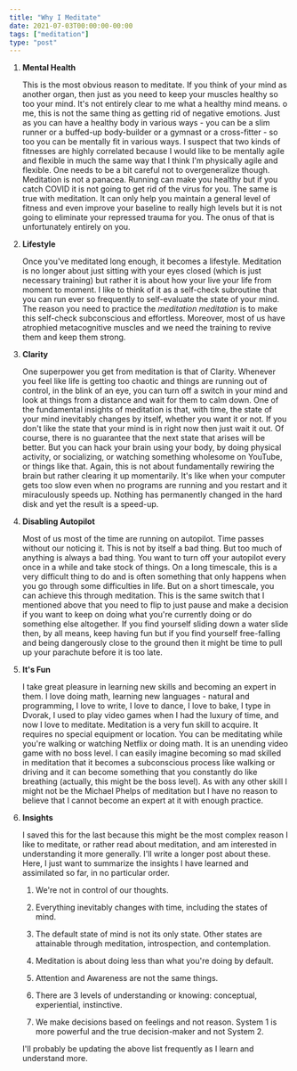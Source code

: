 ```yaml
---
title: "Why I Meditate"
date: 2021-07-03T00:00:00-00:00
tags: ["meditation"]
type: "post"
---
```


1. **Mental Health**

   This is the most obvious reason to meditate. If you think of your mind as another organ, then just as you need to keep your muscles healthy so too your mind. It's not entirely clear to me what a healthy mind means. o me, this is not the same thing as getting rid of negative emotions. Just as you can have a healthy body in various ways - you can be a slim runner or a buffed-up body-builder or a gymnast or a cross-fitter - so too you can be mentally fit in various ways. I suspect that two kinds of fitnesses are highly correlated because I would like to be mentally agile and flexible in much the same way that I think I'm physically agile and flexible. One needs to be a bit careful not to overgeneralize though. Meditation is not a panacea. Running can make you healthy but if you catch COVID it is not going to get rid of the virus for you. The same is true with meditation. It can only help you maintain a general level of fitness and even improve your baseline to really high levels but it is not going to eliminate your repressed trauma for you. The onus of that is unfortunately entirely on you.

1. **Lifestyle**

   Once you've meditated long enough, it becomes a lifestyle. Meditation is no longer about just sitting with your eyes closed (which is just necessary training) but rather it is about how your live your life from moment to moment. I like to think of it as a self-check subroutine that you can run ever so frequently to self-evaluate the state of your mind. The reason you need to practice the _meditation meditation_ is to make this self-check subconscious and effortless. Moreover, most of us have atrophied metacognitive muscles and we need the training to revive them and keep them strong.

1. **Clarity**

   One superpower you get from meditation is that of Clarity. Whenever you feel like life is getting too chaotic and things are running out of control, in the blink of an eye, you can turn off a switch in your mind and look at things from a distance and wait for them to calm down. One of the fundamental insights of meditation is that, with time, the state of your mind inevitably changes by itself, whether you want it or not. If you don't like the state that your mind is in right now then just wait it out. Of course, there is no guarantee that the next state that arises will be better. But you can hack your brain using your body, by doing physical activity, or socializing, or watching something wholesome on YouTube, or things like that. Again, this is not about fundamentally rewiring the brain but rather clearing it up momentarily. It's like when your computer gets too slow even when no programs are running and you restart and it miraculously speeds up. Nothing has permanently changed in the hard disk and yet the result is a speed-up.

1. **Disabling Autopilot**

   Most of us most of the time are running on autopilot. Time passes without our noticing it. This is not by itself a bad thing. But too much of anything is always a bad thing. You want to turn off your autopilot every once in a while and take stock of things. On a long timescale, this is a very difficult thing to do and is often something that only happens when you go through some difficulties in life. But on a short timescale, you can achieve this through meditation. This is the same switch that I mentioned above that you need to flip to just pause and make a decision if you want to keep on doing what you're currently doing or do something else altogether. If you find yourself sliding down a water slide then, by all means, keep having fun but if you find yourself free-falling and being dangerously close to the ground then it might be time to pull up your parachute before it is too late.

1. **It's Fun**

   I take great pleasure in learning new skills and becoming an expert in them. I love doing math, learning new languages - natural and programming, I love to write, I love to dance, I love to bake, I type in Dvorak, I used to play video games when I had the luxury of time, and now I love to meditate. Meditation is a very fun skill to acquire. It requires no special equipment or location. You can be meditating while you're walking or watching Netflix or doing math. It is an unending video game with no boss level. I can easily imagine becoming so mad skilled in meditation that it becomes a subconscious process like walking or driving and it can become something that you constantly do like breathing (actually, this might be the boss level). As with any other skill I might not be the Michael Phelps of meditation but I have no reason to believe that I cannot become an expert at it with enough practice.

1. **Insights**

   I saved this for the last because this might be the most complex reason I like to meditate, or rather read about meditation, and am interested in understanding it more generally. I'll write a longer post about these. Here, I just want to summarize the insights I have learned and assimilated so far, in no particular order.

   1. We're not in control of our thoughts.

   2. Everything inevitably changes with time, including the states of mind.

   3. The default state of mind is not its only state. Other states are attainable through meditation, introspection, and contemplation.

   4. Meditation is about doing less than what you're doing by default.

   5. Attention and Awareness are not the same things.

   6. There are 3 levels of understanding or knowing: conceptual, experiential, instinctive.

   7. We make decisions based on feelings and not reason. System 1 is more powerful and the true decision-maker and not System 2.

   I'll probably be updating the above list frequently as I learn and understand more.
